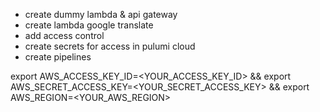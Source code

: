- create dummy lambda & api gateway
- create lambda google translate
- add access control
- create secrets for access in pulumi cloud
- create pipelines


export AWS_ACCESS_KEY_ID=<YOUR_ACCESS_KEY_ID> &&
export AWS_SECRET_ACCESS_KEY=<YOUR_SECRET_ACCESS_KEY>
&& export AWS_REGION=<YOUR_AWS_REGION>